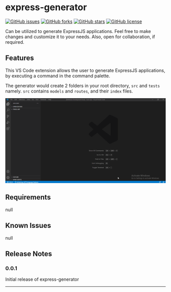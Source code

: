 # express-generator

[![GitHub issues](https://img.shields.io/github/issues/trishantpahwa/express-generator?style=plastic)](https://github.com/trishantpahwa/react-component-generator/issues)
[![GitHub forks](https://img.shields.io/github/forks/trishantpahwa/express-generator?style=plastic)](https://github.com/trishantpahwa/react-component-generator/network)
[![GitHub stars](https://img.shields.io/github/stars/trishantpahwa/express-generator?style=plastic)](https://github.com/trishantpahwa/react-component-generator/stargazers)
[![GitHub license](https://img.shields.io/github/license/trishantpahwa/express-generator?style=plastic)](https://github.com/trishantpahwa/react-component-generator/blob/master/LICENSE)

Can be utilized to generate ExpressJS applications. Feel free to make changes and customize it to your needs. Also, open for collaboration, if required.

## Features

This VS Code extension allows the user to generate ExpressJS applications, by executing a command in the command palette.

The generator would create 2 folders in your root directory, `src` and `tests` namely. `src` contains `models` and `routes`, and their `index` files.

![Working](https://raw.githubusercontent.com/trishantpahwa/express-generator/master/working.gif)

## Requirements

null

## Known Issues

null

## Release Notes

### 0.0.1

Initial release of express-generator

-----------------------------------------------------------------------------------------------------------